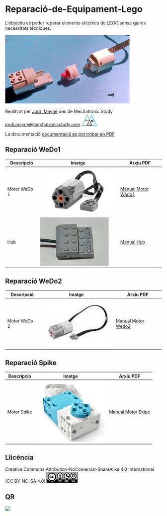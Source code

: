 # Reparació-de-Equipament-Lego

L'objectiu es poder reparar elements elèctrics de LEGO sense gaires necessitats tècniques. 

<img src="Imatges/MotorWedo.jpg" width="400" />

Realitzat per [Jordi Mayné](https://github.com/maynej) des de Mechatronic Study jordi.mayne@mechatronicstudy.com <img src="Imatges/Logo3senseFons.png" width="50" />

La documentació [documentació es pot trobar en PDF](https://github.com/maynej/Reparacio-Equipament-Lego/tree/main/DOC_ESP) 

## Reparació WeDo1

Descripció         | Imatge          | Arxiu PDF    
------------- | ------------- | ------------- 
Motor WeDo 1 |![](Imatges/Motor1.jpg) | [Manual Motor Wedo1](DOC_CAT/ReparacioMotorWeDo1_CAT.pdf)
Hub |![](Imatges/Hub.jpg) | [Manual Hub](DOC_CAT/ReparacioHub1.pdf) 

## Reparació WeDo2

Descripció         | Imatge          | Arxiu PDF    
------------- | ------------- | ------------- 
Motor WeDo 2 |![](Imatges/Motor2.jpg) | [Manual Motor Wedo2](DOC_CAT/ReparacioMotorWeDo2_CAT.pdf)

## Reparació Spike

Descripció         | Imatge          | Arxiu PDF    
------------- | ------------- | ------------- 
Motor Spike |![](Imatges/MotorSpike.png) | [Manual Motor Skipe](DOC_CAT/ReparacioSpike_CAT.pdf)

## Llicéncia

Creative Commons Attribution-NoComercial-ShareAlike 4.0 International (CC BY-NC-SA 4.0)  <img src="Imatges/CC.png" width="100" />

## QR

<img src="https://www.codigos-qr.com/qr/php/qr_img.php?d=https%3A%2F%2Fgithub.com%2Fmaynej%2FReparacio-Equipament-Lego&s=6&e=m" />
